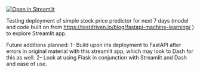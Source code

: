 [![Open in Streamlit](https://static.streamlit.io/badges/streamlit_badge_black_white.svg)](https://share.streamlit.io/richardboulet/stock_predictor_streamlit/first_app.py)

Testing deployment of simple stock price predictor for next 7 days (model and code built on from https://testdriven.io/blog/fastapi-machine-learning/ ) to explore Streamlit app. 

Future additions planned:
1- Build upon iris deployment to FastAPI after errors in original material with this streamlit app, which may look to Dash for this as well. 
2- Look at using Flask in conjunction with Streamlit and Dash and ease of use.
